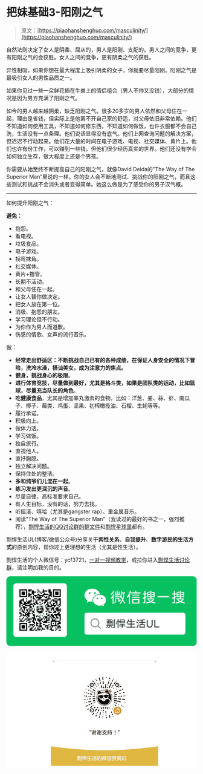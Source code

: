 # 把妹基础3-阳刚之气

> 原文：[https://piaohanshenghuo.com/masculinity/](https://piaohanshenghuo.com/masculinity/)

自然法则决定了女人是阴柔、屈从的，男人是阳刚、支配的。男人之间的竞争，更有阳刚之气的会获胜。女人之间的竞争，更有阴柔之气的获胜。

异性相吸，如果你想在最大程度上吸引阴柔的女子，你就要尽量阳刚。阳刚之气是最吸引女人的男性品质之一。

如果你见过一些一朵鲜花插在牛粪上的情侣组合（男人不帅又没钱），大部分的情况是因为男方充满了阳刚之气。

如今的男人越来越阴柔，缺乏阳刚之气。很多20多岁的男人依然和父母住在一起，理由是省钱，但实际上是他离不开自己家的舒适，对父母依旧非常依赖。他们不知道如何使用工具，不知道如何修东西，不知道如何做饭，也许衣服都不会自己洗，生活没有一点条理。他们说话显得没有底气。他们上网查询问题的解决方案，但迟迟不行动起来。他们花大量的时间在电子游戏、电视、社交媒体、黄片上。他们也许有份工作，可以赚到一些钱，但他们很少经历真实的世界。他们还没有学会如何独立生存，很大程度上还是个男孩。

你需要从始至终不断提高自己的阳刚之气，就像David Deida的”The Way of The Superior Man”里说的一样，你的女人会不断地测试、挑战你的阳刚之气，而且这些测试和挑战不会消失或者变得简单。她这么做是为了感受你的男子汉气概。

* * *

如何提升阳刚之气：

**避免：**

*   抱怨。
*   看电视。
*   垃圾食品。
*   电子游戏。
*   拐弯抹角。
*   社交媒体。
*   黄片+撸管。
*   长期不活动。
*   和父母住在一起。
*   让女人替你做决定。
*   把女人放在第一位。
*   消极、抱怨的朋友。
*   学习理论但不行动。
*   为你作为男人而道歉。
*   伤感的情歌、女声的流行音乐。

做：

*   **经常走出舒适区：不断挑战自己已有的各种成绩，在保证人身安全的情况下冒险，洗冷水澡，搭讪美女，成为注意力的焦点。**
*   **健身，挑战身心的极限**。
*   **进行体育竞技，尽量做到最好，尤其是格斗类，如果是团队类的运动，比如篮球，尽量充当队长的角色**。
*   **吃健康食品**，尤其是增加睾丸激素的食物，比如：洋葱、姜、蒜、虾、南瓜子、椰子、莓类、鸡蛋、坚果、初榨橄榄油、石榴、生蚝等等。
*   履行承诺。
*   积极向上。
*   做体力活。
*   学习做饭。
*   独自旅行。
*   直视他人。
*   直抒胸臆。
*   独立解决问题。
*   保持住处的整洁。
*   **多和纯爷们儿混在一起**。
*   **练习发出更深沉的声音**。
*   尽量自律，高标准要求自己。
*   有人生目标，没有的话，努力去找。
*   听摇滚、嘻哈（尤其是gangster rap）、重金属音乐。
*   阅读”The Way of The Superior Man”（我读过的最好的书之一，强烈推荐），[剽悍生活的QQ讨论群的群文件](https://piaohanshenghuo.com/ul-qq-group/)和[剽悍星球里](https://piaohanshenghuo.com/ul-planet/)都有。

剽悍生活UL(博客/微信公众号)分享关于**两性关系**、**自我提升**、**数字游民的生活方式**的原创内容，帮你过上更理想的生活（尤其是性生活）。

剽悍生活的个人微信号：ycf3721，[一对一视频教学](https://piaohanshenghuo.com/1on1_coaching/)，或拉你进入[剽悍生活讨论群](https://piaohanshenghuo.com/ul-wechat-group/)，请注明加我的目的。

![](img/cd21a79bb7339e9feac101b7d8f24243.png)

![](img/48a213915b598d48c51d7cbc5ebeaa6c.png)